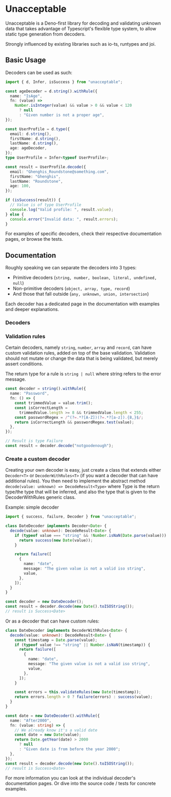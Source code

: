 # Unacceptable

Unacceptable is a Deno-first library for decoding and validating unknown data that takes advantage of Typescript's flexible type system, to allow static type generation from decoders.

Strongly influenced by existing libraries such as io-ts, runtypes and joi.

## Basic Usage

Decoders can be used as such:

```ts
import { d, Infer, isSuccess } from "unacceptable";

const ageDecoder = d.string().withRule({
  name: "IsAge",
  fn: (value) =>
    Number.isInteger(value) && value > 0 && value < 120
      ? null
      : "Given number is not a proper age",
});

const UserProfile = d.type({
  email: d.string(),
  firstName: d.string(),
  lastName: d.string(),
  age: ageDecoder,
});
type UserProfile = Infer<typeof UserProfile>;

const result = UserProfile.decode({
  email: "Ghenghis_Roundstone@something.com",
  firstName: "Ghenghis",
  lastName: "Roundstone",
  age: 100,
});

if (isSuccess(result)) {
  // Value is of type UserProfile
  console.log("Valid profile: ", result.value);
} else {
  console.error("Invalid data: ", result.errors);
}
```

For examples of specific decoders, check their respective documentation pages, or browse the tests.

## Documentation

Roughly speaking we can separate the decoders into 3 types:

- Primitive decoders (`string, number, boolean, literal, undefined, null`)
- Non-primitive decoders (`object, array, type, record`)
- And those that fall outside (`any, unknown, union, intersection`)

Each decoder has a dedicated page in the documentation with examples and deeper explanations.

### Decoders

### Validation rules

Certain decoders, namely `string`, `number`, `array` and `record`, can have custom validation rules, added on top of the base validation. Validation should not mutate or change the data that is being validated, but merely assert conditions.

The return type for a rule is `string | null` where string refers to the error message.

```ts
const decoder = string().withRule({
  name: "Password",
  fn: () => {
    const trimmedValue = value.trim();
    const isCorrectLength =
      trimmedValue.length >= 8 && trimmedValue.length < 255;
    const passwordRegex = /^(?=.*?[A-Z])(?=.*?[a-z]).{8,}$/;
    return isCorrectLength && passwordRegex.test(value);
  },
});

// Result is type Failure
const result = decoder.decode("notgoodenough");
```

### Create a custom decoder

Creating your own decoder is easy, just create a class that extends either `Decoder<T>` or `DecoderWithRules<T>` (if you want a decoder that can have additional rules).
You then need to implement the abstract method `decode(value: unknown) => DecodeResult<Type>` where Type is the return type/the type that will be inferred, and also
the type that is given to the DecoderWithRules generic class.

Example: simple decoder

```ts
import { success, failure, Decoder } from "unacceptable";

class DateDecoder implements Decoder<Date> {
  decode(value: unknown): DecodeResult<Date> {
    if (typeof value === "string" && !Number.isNaN(Date.parse(value))) {
      return success(new Date(value));
    }

    return failure([
      {
        name: "date",
        message: "The given value is not a valid iso string",
        value,
      },
    ]);
  }
}

const decoder = new DateDecoder();
const result = decoder.decode(new Date().toISOString());
// result is Success<Date>
```

Or as a decoder that can have custom rules:

```ts
class DateDecoder implements DecoderWithRules<Date> {
  decode(value: unknown): DecodeResult<Date> {
    const timestamp = Date.parse(value);
    if (typeof value !== "string" || Number.isNaN(timestamp)) {
      return failure([
        {
          name: "date",
          message: "The given value is not a valid iso string",
          value,
        },
      ]);
    }

    const errors = this.validateRules(new Date(timestamp));
    return errors.length > 0 ? failure(errors) : success(value);
  }
}

const date = new DateDecoder().withRule({
  name: "After2000",
  fn: (value: string) => {
    // We already know it's a valid date
    const date = new Date(value);
    return Date.getYear(date) > 2000
      ? null
      : "Given date is from before the year 2000";
  },
});
const result = decoder.decode(new Date().toISOString());
// result is Success<Date>
```

For more information you can look at the individual decoder's documentation pages. Or dive into the source code / tests for concrete examples.
